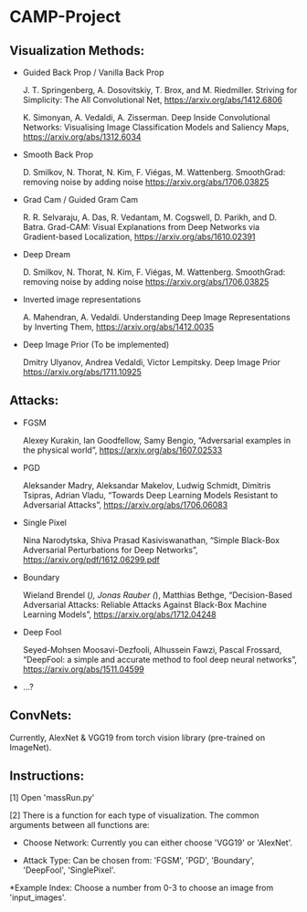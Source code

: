 # CAMP-Project
## Visualization Methods:

* Guided Back Prop / Vanilla Back Prop

    J. T. Springenberg, A. Dosovitskiy, T. Brox, and M. Riedmiller. Striving for Simplicity: The All Convolutional Net, https://arxiv.org/abs/1412.6806
    
    K. Simonyan, A. Vedaldi, A. Zisserman. Deep Inside Convolutional Networks: Visualising Image Classification Models and Saliency Maps, https://arxiv.org/abs/1312.6034
    
* Smooth Back Prop

    D. Smilkov, N. Thorat, N. Kim, F. Viégas, M. Wattenberg. SmoothGrad: removing noise by adding noise https://arxiv.org/abs/1706.03825
* Grad Cam / Guided Gram Cam

    R. R. Selvaraju, A. Das, R. Vedantam, M. Cogswell, D. Parikh, and D. Batra. Grad-CAM: Visual Explanations from Deep Networks via Gradient-based Localization, https://arxiv.org/abs/1610.02391
    
* Deep Dream

    D. Smilkov, N. Thorat, N. Kim, F. Viégas, M. Wattenberg. SmoothGrad: removing noise by adding noise https://arxiv.org/abs/1706.03825

* Inverted image representations

    A. Mahendran, A. Vedaldi. Understanding Deep Image Representations by Inverting Them, https://arxiv.org/abs/1412.0035 
    
* Deep Image Prior (To be implemented)

    Dmitry Ulyanov, Andrea Vedaldi, Victor Lempitsky. Deep Image Prior https://arxiv.org/abs/1711.10925

## Attacks:

* FGSM

    Alexey Kurakin, Ian Goodfellow, Samy Bengio, “Adversarial examples in the physical world”,
https://arxiv.org/abs/1607.02533
* PGD

    Aleksander Madry, Aleksandar Makelov, Ludwig Schmidt, Dimitris Tsipras, Adrian Vladu, “Towards Deep Learning Models Resistant to Adversarial Attacks”, https://arxiv.org/abs/1706.06083
* Single Pixel

    Nina Narodytska, Shiva Prasad Kasiviswanathan, “Simple Black-Box Adversarial Perturbations for Deep Networks”, https://arxiv.org/pdf/1612.06299.pdf
* Boundary

    Wieland Brendel (*), Jonas Rauber (*), Matthias Bethge, “Decision-Based Adversarial Attacks: Reliable Attacks Against Black-Box Machine Learning Models”, https://arxiv.org/abs/1712.04248
* Deep Fool

    Seyed-Mohsen Moosavi-Dezfooli, Alhussein Fawzi, Pascal Frossard, “DeepFool: a simple and accurate method to fool deep neural networks”, https://arxiv.org/abs/1511.04599
    
* ...?
    
## ConvNets:
  Currently, AlexNet & VGG19 from torch vision library (pre-trained on ImageNet).

## Instructions:

[1] Open 'massRun.py'

[2] There is a function for each type of visualization. The common arguments between all functions are:

* Choose Network: Currently you can either choose 'VGG19' or 'AlexNet'.

* Attack Type: Can be chosen from: 'FGSM', 'PGD', 'Boundary', 'DeepFool', 'SinglePixel'.

*Example Index: Choose a number from 0-3 to choose an image from 'input_images'.



